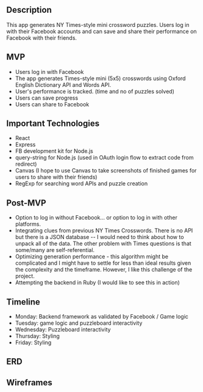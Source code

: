 ## Description

This app generates NY Times-style mini crossword puzzles. Users log in with their Facebook accounts and can save and share their performance on Facebook with their friends.

## MVP

- Users log in with Facebook
- The app generates Times-style mini (5x5) crosswords using Oxford English Dictionary API and Words API.
- User's performance is tracked. (time and no of puzzles solved)
- Users can save progress
- Users can share to Facebook

## Important Technologies
- React
- Express
- FB development kit for Node.js
- query-string for Node.js (used in OAuth login flow to extract code from redirect)
- Canvas (I hope to use Canvas to take screenshots of finished games for users to share with their friends)
- RegExp for searching word APIs and puzzle creation

## Post-MVP

- Option to log in without Facebook... or option to log in with other platforms.
- Integrating clues from previous NY Times Crosswords. There is no API but there is a JSON database -- I would need to think about how to unpack all of the data. The other problem with Times questions is that some/many are self-referential.
- Optimizing generation performance - this algorithm might be complicated and I might have to settle for less than ideal results given the complexity and the timeframe. However, I like this challenge of the project.
- Attempting the backend in Ruby (I would like to see this in action)

## Timeline

- Monday: Backend framework as validated by Facebook / Game logic
- Tuesday: game logic and puzzleboard interactivity
- Wednesday: Puzzleboard interactivity
- Thursday: Styling
- Friday: Styling

## ERD


## Wireframes
